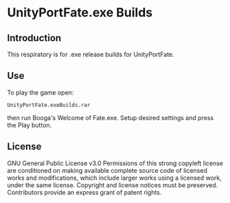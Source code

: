 # UnityPortFate.exe Builds

## Introduction

This respiratory is for .exe release builds for UnityPortFate.

## Use

To play the game open:
```
UnityPortFate.exeBuilds.rar
```
then run Booga's Welcome of Fate.exe.
Setup desired settings and press the Play button.

## License

GNU General Public License v3.0
Permissions of this strong copyleft license are conditioned on making available complete source code of licensed works and modifications, which include larger works using a licensed work, under the same license. Copyright and license notices must be preserved. Contributors provide an express grant of patent rights.
